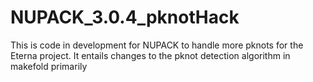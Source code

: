 # NUPACK_3.0.4_pknotHack
This is code in development for NUPACK to handle more pknots for the Eterna project. It entails changes to the pknot detection algorithm in makefold primarily
